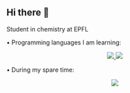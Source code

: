 ## Hi there 👋
Student in chemistry at EPFL

• Programming languages I am learning:
<p align="center">
  <a href="https://fr.linux-console.net/?p=17184">
    <img src="https://skillicons.dev/icons?i=bash&theme=dark"/>
  </a>

  <a href="http://www.python.org">
    <img src="https://skillicons.dev/icons?i=py&theme=dark"/>
  </a>
</p

• During my spare time:
<p align="center">
  <a href="https://www.blender.org">
    <img src="https://skillicons.dev/icons?i=blender&theme=light"/>
  </a>
</p>







